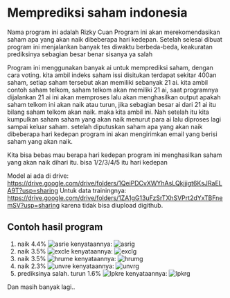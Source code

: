 # Memprediksi saham indonesia

Nama program ini adalah Rizky Cuan
Program ini akan merekomendasikan saham apa yang akan naik dibeberapa hari kedepan. Setelah selesai dibuat program ini menjalankan banyak tes diwaktu berbeda-beda, keakuratan prediksinya sebagian besar benar sisanya ya salah

Program ini menggunakan banyak ai untuk memprediksi saham, dengan cara voting. 
kita ambil indeks saham issi disitukan terdapat sekitar 400an saham, setiap saham tersebut akan memiliki sebanyak 21 ai. kita ambil contoh saham telkom, saham telkom akan memiliki 21 ai, saat programnya dijalankan 21 ai ini akan memproses lalu akan menghasilkan output apakah saham telkom ini akan naik atau turun, jika sebagian besar ai dari 21 ai itu bilang saham telkom akan naik. maka kita ambil ini. Nah setelah itu kita kumpulkan saham saham yang akan naik menurut para ai lalu diproses lagi sampai keluar saham. setelah diputuskan saham apa yang akan naik dibeberapa hari kedepan program ini akan mengirimkan email yang berisi saham yang akan naik.

Kita bisa bebas mau berapa hari kedepan program ini menghasilkan saham yang akan naik dihari itu. bisa 1/2/3/4/5 itu hari kedepan

Model ai ada di drive: https://drive.google.com/drive/folders/1QeiPDCvXWYhAsLQkjjigt6KsJRaELA9T?usp=sharing
Untuk data trainingnya: https://drive.google.com/drive/folders/1ZA1gG13uFzSrTXhSVPrt2dYxTBFnemSV?usp=sharing
karena tidak bisa diupload digithub.

## Contoh hasil program
1. naik 4.4%
![asrie](https://user-images.githubusercontent.com/92434748/179344313-693e378e-a5c8-441e-abd3-134e5ba92ff7.jpg)
kenyataannya:
![asrig](https://user-images.githubusercontent.com/92434748/179344340-81c76c84-fa4d-455c-b7ff-e34bdcf6d229.jpg)
2. naik 3.5%
![excle](https://user-images.githubusercontent.com/92434748/179344386-d9bd8704-1830-4fd0-8f21-a269a60a5779.jpg)
kenyataannya:
![exclg](https://user-images.githubusercontent.com/92434748/179344401-a6e564c3-a970-4f6e-bb20-f6af9c3bba0f.jpg)
3. naik 3.5%
![hrume](https://user-images.githubusercontent.com/92434748/179344415-f42268fc-f4c8-4f0e-b5f4-aa16e4a0bdd3.jpg)
kenyataannya:
![hrumg](https://user-images.githubusercontent.com/92434748/179344445-457b2eba-634c-4e4a-b5c3-2adb58259213.jpg)
4. naik 2.3%
![unvre](https://user-images.githubusercontent.com/92434748/179344457-c00f30fa-743b-44f8-bbe6-215a66c81949.jpg)
kenyataannya:
![unvrg](https://user-images.githubusercontent.com/92434748/179344477-fee7bb44-7eaf-410f-9f45-028ee21ef709.jpg)
5. prediksinya salah. turun 1.6%
![lpkre](https://user-images.githubusercontent.com/92434748/179344502-bde14d79-57ff-4105-9e2c-1328205c8aa6.jpg)
kenyataannya:
![lpkrg](https://user-images.githubusercontent.com/92434748/179344513-4a98227c-e606-4004-a2f2-2b4d4263436b.jpg)

Dan masih banyak lagi..
